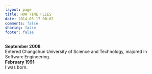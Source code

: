 ```yaml
---
layout: page
title: HOW TIME FLIES
date: 2014-05-17 00:02
comments: false
sharing: false
footer: false
---
```

**September 2008**    
Entered Changchun University of Science and Technology, majored in Software Engineering.    
**February 1991**    
I was born.
